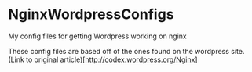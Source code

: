 NginxWordpressConfigs
=====================

My config files for getting Wordpress working on nginx

These config files are based off of the ones found on the wordpress site. 
(Link to original article)[http://codex.wordpress.org/Nginx]
